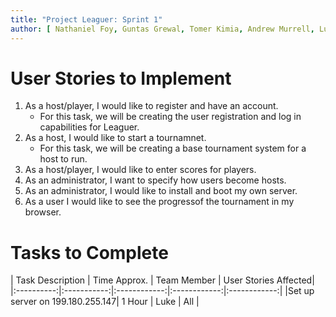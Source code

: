 ```yaml
---
title: "Project Leaguer: Sprint 1"
author: [ Nathaniel Foy, Guntas Grewal, Tomer Kimia, Andrew Murrell, Luke Shumaker, Davis Webb ]
---
```


# User Stories to Implement

1) As a host/player, I would like to register and have an account.
   - For this task, we will be creating the user registration and log
     in capabilities for Leaguer.
2) As a host, I would like to start a tournamnet.
   - For this task, we will be creating a base tournament system for a
     host to run.
3) As a host/player, I would like to enter scores for players.
4) As an administrator, I want to specify how users become hosts.
5) As an administrator, I would like to install and boot my own server.
6) As a user I would like to see the progressof the tournament in my
   browser.


# Tasks to Complete

| Task Description | Time Approx. | Team Member | User Stories Affected|
|:----------:|:-----------:|:------------:|:------------:|:------------:|
|Set up server on 199.180.255.147| 1 Hour | Luke | All |

